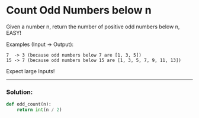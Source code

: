 # Count Odd Numbers below n

Given a number n, return the number of positive odd numbers below n, EASY!

Examples (Input -> Output):

```
7  -> 3 (because odd numbers below 7 are [1, 3, 5])
15 -> 7 (because odd numbers below 15 are [1, 3, 5, 7, 9, 11, 13])
```

Expect large Inputs!

---

### Solution:

```python
def odd_count(n):
    return int(n / 2)
```
